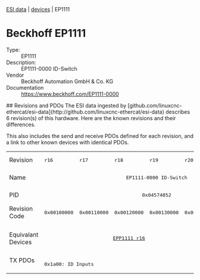 <div class="nav"><a href="/esi-data">ESI data</a> | <a href="/esi-data/devices">devices</a> | EP1111</div>

#  Beckhoff EP1111

<dl>
  <dt>Type:</dt><dd>EP1111</dd>
  <dt>Description:</dt><dd>EP1111-0000 ID-Switch</dd>
  <dt>Vendor</dt><dd>Beckhoff Automation GmbH & Co. KG</dd>
  <dt>Documentation</dt><dd><a href="https://www.beckhoff.com/EP1111-0000">https://www.beckhoff.com/EP1111-0000</a></dd>
</dl>
## Revisions and PDOs
The ESI data ingested by [github.com/linuxcnc-ethercat/esi-data](http://github.com/linuxcnc-ethercat/esi-data) describes 6 revision(s) of this hardware.  Here are the known revisions and their differences.

This also includes the send and receive PDOs defined for each revision, and a link to other known devices with identical PDOs.

<table>
<tr >
<td class="first">Revision</td>
<td ><pre>r16</pre></td>
<td ><pre>r17</pre></td>
<td ><pre>r18</pre></td>
<td ><pre>r19</pre></td>
<td ><pre>r20</pre></td>
<td ><pre>r21</pre></td>
</tr>
<tr >
<td class="first">Name</td>
<td  colspan=6 align="center"><pre>EP1111-0000 ID-Switch</pre></td>
</tr>
<tr >
<td class="first">PID</td>
<td  colspan=6 align="center"><pre>0x04574052</pre></td>
</tr>
<tr >
<td class="first">Revision Code</td>
<td ><pre>0x00100000</pre></td>
<td ><pre>0x00110000</pre></td>
<td ><pre>0x00120000</pre></td>
<td ><pre>0x00130000</pre></td>
<td ><pre>0x00140000</pre></td>
<td ><pre>0x00150000</pre></td>
</tr>
<tr >
<td class="first">Equivalant Devices</td>
<td  colspan=5 align="center"><pre><a href="EPP1111">EPP1111 r16</a></pre></td>
<td ><pre><a href="EP1111-0000">EP1111-0000 r22</a><br/><a href="EPP1111">EPP1111 r17</a><br/><a href="EPP1111">EPP1111 r18</a><br/><a href="EPP1111-0000">EPP1111-0000 r19</a></pre></td>
</tr>
<tr class="txpdo pdosection">
<td class="first" rowspan=1 valign=top>TX PDOs</td>
<td colspan=5 align="left"><pre>0x1a00: ID Inputs </pre></td>
<td><pre>0x1a00: ID Inputs</pre></td>
<td></td>
</tr>
</table>
